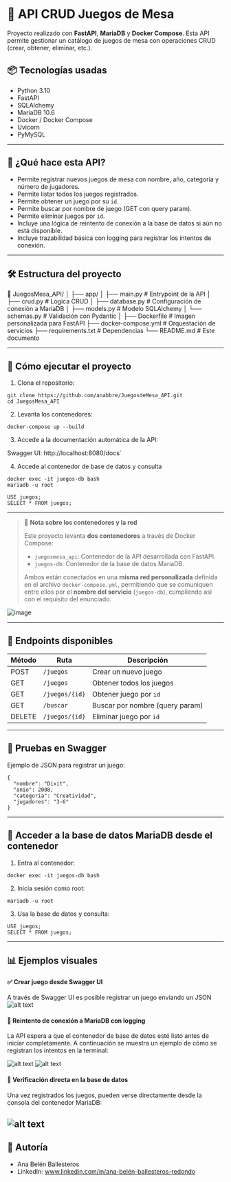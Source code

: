 # 🎲 API CRUD Juegos de Mesa

Proyecto realizado con **FastAPI**, **MariaDB** y **Docker Compose**. Esta API permite gestionar un catálogo de juegos de mesa con operaciones CRUD (crear, obtener, eliminar, etc.).

## 📦 Tecnologías usadas

- Python 3.10
- FastAPI
- SQLAlchemy
- MariaDB 10.6
- Docker / Docker Compose
- Uvicorn
- PyMySQL

---

## 🧠 ¿Qué hace esta API?

- Permite registrar nuevos juegos de mesa con nombre, año, categoría y número de jugadores.
- Permite listar todos los juegos registrados.
- Permite obtener un juego por su `id`.
- Permite buscar por nombre de juego (GET con query param).
- Permite eliminar juegos por `id`.
- Incluye una lógica de reintento de conexión a la base de datos si aún no está disponible.
- Incluye trazabilidad básica con logging para registrar los intentos de conexión.

---

## 🛠 Estructura del proyecto
📁 JuegosMesa_API/
│
├── app/
│ ├── main.py # Entrypoint de la API
│ ├── crud.py # Lógica CRUD
│ ├── database.py # Configuración de conexión a MariaDB
│ ├── models.py # Modelo SQLAlchemy
│ └── schemas.py # Validación con Pydantic
│
├── Dockerfile # Imagen personalizada para FastAPI
├── docker-compose.yml # Orquestación de servicios
├── requirements.txt # Dependencias
└── README.md # Este documento

---

## 🚀 Cómo ejecutar el proyecto

1. Clona el repositorio:

```
git clone https://github.com/anabbre/JuegosdeMesa_API.git
cd JuegosMesa_API
```

2. Levanta los contenedores:

```
docker-compose up --build
```

3. Accede a la documentación automática de la API:

Swagger UI: http://localhost:8080/docs`

4. Accede al contenedor de base de datos y consulta
```
docker exec -it juegos-db bash
mariadb -u root

USE juegos;
SELECT * FROM juegos;
```

---

> 🧩 **Nota sobre los contenedores y la red**
>
> Este proyecto levanta **dos contenedores** a través de Docker Compose:
>
> - `juegosmesa_api`: Contenedor de la API desarrollada con FastAPI.
> - `juegos-db`: Contenedor de la base de datos MariaDB.
>
> Ambos están conectados en una **misma red personalizada** definida en el archivo `docker-compose.yml`, permitiendo que se comuniquen entre ellos por el **nombre del servicio** (`juegos-db`), cumpliendo así con el requisito del enunciado.

![image](https://github.com/user-attachments/assets/ec08c163-2189-4701-9fa1-844b4da6005f)

---

## 📂 Endpoints disponibles

| Método | Ruta           | Descripción                     |
| ------ | -------------- | ------------------------------- |
| POST   | `/juegos`      | Crear un nuevo juego            |
| GET    | `/juegos`      | Obtener todos los juegos        |
| GET    | `/juegos/{id}` | Obtener juego por `id`          |
| GET    | `/buscar`      | Buscar por nombre (query param) |
| DELETE | `/juegos/{id}` | Eliminar juego por `id`         |

---

## 🧪 Pruebas en Swagger
Ejemplo de JSON para registrar un juego:
```
{
  "nombre": "Dixit",
  "anio": 2008,
  "categoria": "Creatividad",
  "jugadores": "3-6"
}
```

---

## 🐳 Acceder a la base de datos MariaDB desde el contenedor

1. Entra al contenedor:
```
docker exec -it juegos-db bash
```

2. Inicia sesión como root:
```
mariadb -u root
```

3. Usa la base de datos y consulta:
```
USE juegos;
SELECT * FROM juegos;
```


---

## 📊 Ejemplos visuales 

#### ✅ Crear juego desde Swagger UI
A través de Swagger UI es posible registrar un juego enviando un JSON
![alt text](image-1.png)

#### 🔁 Reintento de conexión a MariaDB con logging
La API espera a que el contenedor de base de datos esté listo antes de iniciar completamente.
A continuación se muestra un ejemplo de cómo se registran los intentos en la terminal:

![alt text](image-3.png)
![alt text](image-4.png)

#### 📂 Verificación directa en la base de datos
Una vez registrados los juegos, pueden verse directamente desde la consola del contenedor MariaDB:

![alt text](image-2.png)
---

## 👤 Autoría
- Ana Belén Ballesteros 
- LinkedIn: www.linkedin.com/in/ana-belén-ballesteros-redondo
